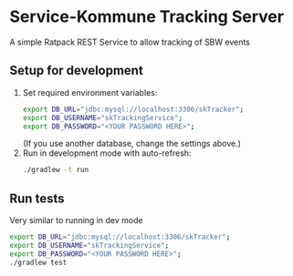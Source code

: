 # Service-Kommune Tracking Server

A simple Ratpack REST Service to allow tracking of SBW events

## Setup for development
1. Set required environment variables:
   ```bash
   export DB_URL="jdbc:mysql://localhost:3306/skTracker";
   export DB_USERNAME="skTrackingService";
   export DB_PASSWORD="<YOUR PASSWORD HERE>";
   ```
   (If you use another database, change the settings above.)
1. Run in development mode with auto-refresh:
   ```bash
   ./gradlew -t run
   ```

## Run tests
Very similar to running in dev mode
   ```bash
   export DB_URL="jdbc:mysql://localhost:3306/skTracker";
   export DB_USERNAME="skTrackingService";
   export DB_PASSWORD="<YOUR PASSWORD HERE>";
   ./gradlew test
   ```
